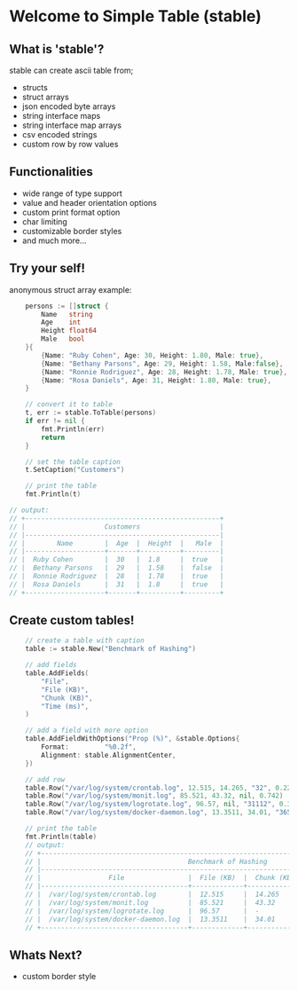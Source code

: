 # Welcome to Simple Table (stable)

## What is 'stable'?
stable can create ascii table from;
-   structs
-   struct arrays
-   json encoded byte arrays
-   string interface maps
-   string interface map arrays
-   csv encoded strings
-   custom row by row values

## Functionalities
-   wide range of type support
-   value and header orientation options
-   custom print format option
-	char limiting
-   customizable border styles
-	and much more...

## Try your self!
anonymous struct array example:
```go
	persons := []struct {
		Name   string
		Age    int
		Height float64
		Male   bool
	}{
		{Name: "Ruby Cohen", Age: 30, Height: 1.80, Male: true},
		{Name: "Bethany Parsons", Age: 29, Height: 1.58, Male:false},
		{Name: "Ronnie Rodriguez", Age: 28, Height: 1.78, Male: true},
		{Name: "Rosa Daniels", Age: 31, Height: 1.80, Male: true},
	}

    // convert it to table
	t, err := stable.ToTable(persons)
	if err != nil {
		fmt.Println(err)
		return
	}

    // set the table caption
	t.SetCaption("Customers")

    // print the table
	fmt.Println(t)

// output: 
// +-------------------------------------------------+
// |                    Customers                    |
// |-------------------------------------------------|
// |        Name        |  Age  |  Height  |   Male  |
// |--------------------+-------+----------+---------|
// |  Ruby Cohen        |  30   |  1.8     |  true   |
// |  Bethany Parsons   |  29   |  1.58    |  false  |
// |  Ronnie Rodriguez  |  28   |  1.78    |  true   |
// |  Rosa Daniels      |  31   |  1.8     |  true   |
// +--------------------+-------+----------+---------+
```

## Create custom tables!
```go
	// create a table with caption
	table := stable.New("Benchmark of Hashing")

	// add fields
	table.AddFields(
		"File",
		"File (KB)",
		"Chunk (KB)",
		"Time (ms)",
	)

	// add a field with more option
	table.AddFieldWithOptions("Prop (%)", &stable.Options{
		Format:         "%0.2f",
		Alignment: stable.AlignmentCenter,
	})

	// add row
	table.Row("/var/log/system/crontab.log", 12.515, 14.265, "32", 0.223)
	table.Row("/var/log/system/monit.log", 85.521, 43.32, nil, 0.742)
	table.Row("/var/log/system/logrotate.log", 96.57, nil, "31112", 0.321)
	table.Row("/var/log/system/docker-daemon.log", 13.3511, 34.01, "3652", 0.895)

	// print the table
	fmt.Println(table)
	// output:
	// +---------------------------------------------------------------------------------------------+
	// |                                     Benchmark of Hashing                                    |
	// |---------------------------------------------------------------------------------------------|
	// |                 File                |  File (KB)  |  Chunk (KB)  |  Time (ms)  |  Prop (%)  |
	// |-------------------------------------+-------------+--------------+-------------+------------|
	// |  /var/log/system/crontab.log        |  12.515     |  14.265      |  32         |    0.22    |
	// |  /var/log/system/monit.log          |  85.521     |  43.32       |  -          |    0.74    |
	// |  /var/log/system/logrotate.log      |  96.57      |  -           |  31112      |    0.32    |
	// |  /var/log/system/docker-daemon.log  |  13.3511    |  34.01       |  3652       |    0.90    |
	// +-------------------------------------+-------------+--------------+-------------+------------+

```
## Whats Next?
-	custom border style
